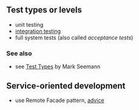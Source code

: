 ## Test types or levels

* unit testing
* [integration testing](integration-tests.md)
* full system tests (also called _acceptance tests_)

### See also

* see [Test Types](http://blogs.msdn.com/b/ploeh/archive/2006/08/27/727211.aspx) by Mark Seemann

## Service-oriented development

* use Remote Facade pattern, [advice](http://blogs.msdn.com/b/ploeh/archive/2006/08/17/speakingattechedbarcelona.aspx#706320)
